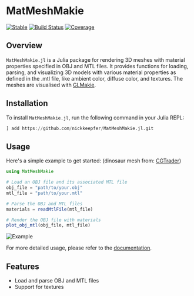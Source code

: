 # MatMeshMakie

[![Stable](https://img.shields.io/badge/docs-stable-blue.svg)](https://nickkeepfer.github.io/MatMeshMakie.jl/)
[![Build Status](https://github.com/nickkeepfer/MatMeshMakie.jl/actions/workflows/CI.yml/badge.svg?branch=main)](https://github.com/nickkeepfer/MatMeshMakie.jl/actions/workflows/CI.yml?query=branch%3Amain)
[![Coverage](https://codecov.io/gh/nickkeepfer/MatMeshMakie.jl/branch/main/graph/badge.svg)](https://codecov.io/gh/nickkeepfer/MatMeshMakie.jl)

## Overview

`MatMeshMakie.jl` is a Julia package for rendering 3D meshes with material properties specified in OBJ and MTL files. It provides functions for loading, parsing, and visualizing 3D models with various material properties as defined in the .mtl file, like ambient color, diffuse color, and textures. The meshes are visualised with [GLMakie](https://docs.makie.org/stable/). 

## Installation

To install `MatMeshMakie.jl`, run the following command in your Julia REPL:

```julia
] add https://github.com/nickkeepfer/MatMeshMakie.jl.git
```

## Usage

Here's a simple example to get started:
(dinosaur mesh from: [CGTrader](https://www.cgtrader.com/items/4627898/download-page))
```julia
using MatMeshMakie

# Load an OBJ file and its associated MTL file
obj_file = "path/to/your.obj"
mtl_file = "path/to/your.mtl"

# Parse the OBJ and MTL files
materials = readMtlFile(mtl_file)

# Render the OBJ file with materials
plot_obj_mtl(obj_file, mtl_file)

```
![Example](https://github.com/nickkeepfer/MatMeshMakie.jl/assets/45045579/2db7a25c-d31a-4668-9a18-50e1666e80df)

For more detailed usage, please refer to the [documentation](https://nickkeepfer.github.io/MatMeshMakie.jl/stable).

## Features

- Load and parse OBJ and MTL files
- Support for textures
